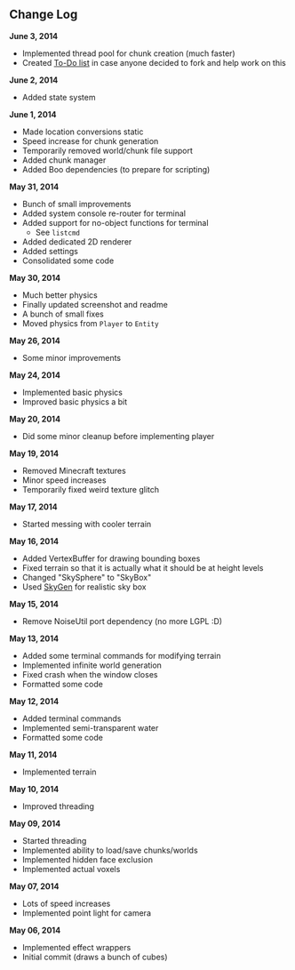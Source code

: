 Change Log
----------

**June 3, 2014**
* Implemented thread pool for chunk creation (much faster)
* Created [To-Do list](todo.md) in case anyone decided to fork
  and help work on this

**June 2, 2014**
* Added state system

**June 1, 2014**
* Made location conversions static
* Speed increase for chunk generation
* Temporarily removed world/chunk file support
* Added chunk manager
* Added Boo dependencies (to prepare for scripting)

**May 31, 2014**
* Bunch of small improvements
* Added system console re-router for terminal
* Added support for no-object functions for terminal
  * See `listcmd`
* Added dedicated 2D renderer
* Added settings
* Consolidated some code

**May 30, 2014**
* Much better physics
* Finally updated screenshot and readme
* A bunch of small fixes
* Moved physics from `Player` to `Entity`

**May 26, 2014**
* Some minor improvements

**May 24, 2014**
* Implemented basic physics
* Improved basic physics a bit

**May 20, 2014**
* Did some minor cleanup before implementing player

**May 19, 2014**
* Removed Minecraft textures
* Minor speed increases
* Temporarily fixed weird texture glitch

**May 17, 2014**
* Started messing with cooler terrain

**May 16, 2014**
* Added VertexBuffer for drawing bounding boxes
* Fixed terrain so that it is actually what it should be at height levels
* Changed "SkySphere" to "SkyBox"
* Used [SkyGen](http://www.nutty.ca/?p=381) for realistic sky box

**May 15, 2014**
* Remove NoiseUtil port dependency (no more LGPL :D)

**May 13, 2014**
* Added some terminal commands for modifying terrain
* Implemented infinite world generation
* Fixed crash when the window closes
* Formatted some code

**May 12, 2014**
* Added terminal commands
* Implemented semi-transparent water
* Formatted some code

**May 11, 2014**
* Implemented terrain

**May 10, 2014**
* Improved threading

**May 09, 2014**
* Started threading
* Implemented ability to load/save chunks/worlds
* Implemented hidden face exclusion
* Implemented actual voxels

**May 07, 2014**
* Lots of speed increases
* Implemented point light for camera

**May 06, 2014**
* Implemented effect wrappers
* Initial commit (draws a bunch of cubes)